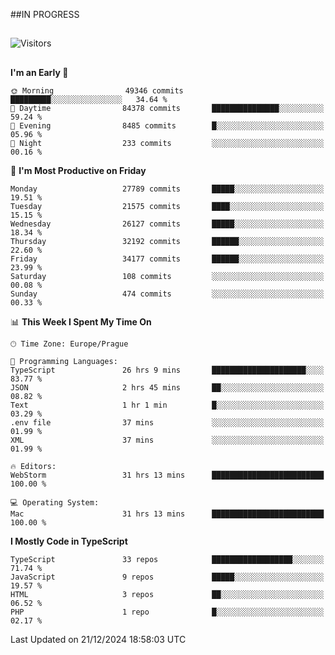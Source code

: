 ##IN PROGRESS
##
![Visitors](https://komarev.com/ghpvc/?username=petrbui&style=for-the-badge&label=Visitors+👀)



##
<!--
[![My GitHub stats](https://github-readme-stats.vercel.app/api?username=petrbui&theme=github_dark)](https://github.com/anuraghazra/github-readme-stats)

[![My wakatime stats](https://github-readme-stats.vercel.app/api/wakatime?username=petrbui&theme=github_dark)](https://github.com/anuraghazra/github-readme-stats)
-->
<!--START_SECTION:waka-->
**I'm an Early 🐤** 

```text
🌞 Morning                49346 commits       █████████░░░░░░░░░░░░░░░░   34.64 % 
🌆 Daytime                84378 commits       ███████████████░░░░░░░░░░   59.24 % 
🌃 Evening                8485 commits        █░░░░░░░░░░░░░░░░░░░░░░░░   05.96 % 
🌙 Night                  233 commits         ░░░░░░░░░░░░░░░░░░░░░░░░░   00.16 % 
```
📅 **I'm Most Productive on Friday** 

```text
Monday                   27789 commits       █████░░░░░░░░░░░░░░░░░░░░   19.51 % 
Tuesday                  21575 commits       ████░░░░░░░░░░░░░░░░░░░░░   15.15 % 
Wednesday                26127 commits       █████░░░░░░░░░░░░░░░░░░░░   18.34 % 
Thursday                 32192 commits       ██████░░░░░░░░░░░░░░░░░░░   22.60 % 
Friday                   34177 commits       ██████░░░░░░░░░░░░░░░░░░░   23.99 % 
Saturday                 108 commits         ░░░░░░░░░░░░░░░░░░░░░░░░░   00.08 % 
Sunday                   474 commits         ░░░░░░░░░░░░░░░░░░░░░░░░░   00.33 % 
```


📊 **This Week I Spent My Time On** 

```text
🕑︎ Time Zone: Europe/Prague

💬 Programming Languages: 
TypeScript               26 hrs 9 mins       █████████████████████░░░░   83.77 % 
JSON                     2 hrs 45 mins       ██░░░░░░░░░░░░░░░░░░░░░░░   08.82 % 
Text                     1 hr 1 min          █░░░░░░░░░░░░░░░░░░░░░░░░   03.29 % 
.env file                37 mins             ░░░░░░░░░░░░░░░░░░░░░░░░░   01.99 % 
XML                      37 mins             ░░░░░░░░░░░░░░░░░░░░░░░░░   01.99 % 

🔥 Editors: 
WebStorm                 31 hrs 13 mins      █████████████████████████   100.00 % 

💻 Operating System: 
Mac                      31 hrs 13 mins      █████████████████████████   100.00 % 
```

**I Mostly Code in TypeScript** 

```text
TypeScript               33 repos            ██████████████████░░░░░░░   71.74 % 
JavaScript               9 repos             █████░░░░░░░░░░░░░░░░░░░░   19.57 % 
HTML                     3 repos             ██░░░░░░░░░░░░░░░░░░░░░░░   06.52 % 
PHP                      1 repo              █░░░░░░░░░░░░░░░░░░░░░░░░   02.17 % 
```




 Last Updated on 21/12/2024 18:58:03 UTC
<!--END_SECTION:waka-->

